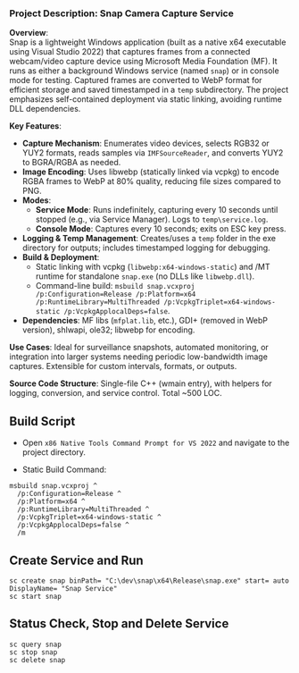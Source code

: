 ﻿### Project Description: Snap Camera Capture Service

**Overview**:  
Snap is a lightweight Windows application (built as a native x64 executable using Visual Studio 2022) that captures frames from a connected webcam/video capture device using Microsoft Media Foundation (MF). It runs as either a background Windows service (named `snap`) or in console mode for testing. Captured frames are converted to WebP format for efficient storage and saved timestamped in a `temp` subdirectory. The project emphasizes self-contained deployment via static linking, avoiding runtime DLL dependencies.

**Key Features**:
- **Capture Mechanism**: Enumerates video devices, selects RGB32 or YUY2 formats, reads samples via `IMFSourceReader`, and converts YUY2 to BGRA/RGBA as needed.
- **Image Encoding**: Uses libwebp (statically linked via vcpkg) to encode RGBA frames to WebP at 80% quality, reducing file sizes compared to PNG.
- **Modes**:
  - **Service Mode**: Runs indefinitely, capturing every 10 seconds until stopped (e.g., via Service Manager). Logs to `temp\service.log`.
  - **Console Mode**: Captures every 10 seconds; exits on ESC key press.
- **Logging & Temp Management**: Creates/uses a `temp` folder in the exe directory for outputs; includes timestamped logging for debugging.
- **Build & Deployment**: 
  - Static linking with vcpkg (`libwebp:x64-windows-static`) and /MT runtime for standalone `snap.exe` (no DLLs like `libwebp.dll`).
  - Command-line build: `msbuild snap.vcxproj /p:Configuration=Release /p:Platform=x64 /p:RuntimeLibrary=MultiThreaded /p:VcpkgTriplet=x64-windows-static /p:VcpkgApplocalDeps=false`.
- **Dependencies**: MF libs (`mfplat.lib`, etc.), GDI+ (removed in WebP version), shlwapi, ole32; libwebp for encoding.

**Use Cases**: Ideal for surveillance snapshots, automated monitoring, or integration into larger systems needing periodic low-bandwidth image captures. Extensible for custom intervals, formats, or outputs.

**Source Code Structure**: Single-file C++ (wmain entry), with helpers for logging, conversion, and service control. Total ~500 LOC.

## Build Script

* Open `x86 Native Tools Command Prompt for VS 2022` and navigate to the project directory.

* Static Build Command:

```
msbuild snap.vcxproj ^
  /p:Configuration=Release ^
  /p:Platform=x64 ^
  /p:RuntimeLibrary=MultiThreaded ^
  /p:VcpkgTriplet=x64-windows-static ^
  /p:VcpkgApplocalDeps=false ^
  /m
```

## Create Service and Run
```
sc create snap binPath= "C:\dev\snap\x64\Release\snap.exe" start= auto DisplayName= "Snap Service"
sc start snap
```

## Status Check, Stop and Delete Service
```
sc query snap
sc stop snap
sc delete snap
```